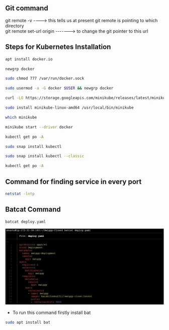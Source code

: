 ## Git command
git remote -v ----> this tells us at present git remote is pointing to which directory <br/>
git remote set-url origin <repo-url> -------> to change the git pointer to this url<br/>

## Steps for Kubernetes Installation
```sh
apt install docker.io
```
```sh
newgrp docker
```
```sh
sudo chmod 777 /var/run/docker.sock
```
```sh
sudo usermod -a -G docker $USER && newgrp docker

```
```sh
curl -LO https://storage.googleapis.com/minikube/releases/latest/minikube-linux-amd64
```
```sh
sudo install minikube-linux-amd64 /usr/local/bin/minikube
```
```sh
which minikube
```
```sh
minikube start --driver docker
```
```sh
kubectl get po -A
```
```sh
sudo snap install kubectl
```
```sh
sudo snap install kubectl --classic
```
```sh
kubectl get po -A
```
## Command for finding service in every port
```sh
netstat -lntp
```

## Batcat Command
```sh
batcat deploy.yaml
```
![](https://github.com/harshitsahu2311/Linux/blob/main/batcat.png)

- To run this command firstly install bat
```sh
sudo apt install bat
```
